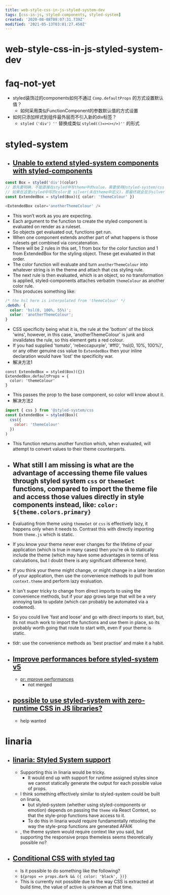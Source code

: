 ```yaml
---
title: web-style-css-in-js-styled-system-dev
tags: [css-in-js, styled-components, styled-system]
created: '2020-08-08T08:07:31.739Z'
modified: '2021-05-13T03:01:27.450Z'
---
```


# web-style-css-in-js-styled-system-dev

# faq-not-yet

- styled装饰过的components如何不通过 `Comp.defaultProps` 的方式设置默认值？
  - 如何采用类似FunctionComponent的参数默认值的方式设置
- 如何只添加样式到组件最外层而不引入新的div标签？
  - `styled（'div'）''` 替换成类似 `styled(()=><></>)''` 的形式

# styled-system

- ## [Unable to extend styled-system components with styled-components](https://spectrum.chat/styled-system/general/unable-to-extend-styled-system-components-with-styled-components-as-in-the-docs~6d82a0b9-a453-4202-b4bb-a1b2f4d2dbfc)

``` typescript
const Box = styled('div')(color)
// 首先要明确，不能直接在styled中写theme中的value，需要使用@styled-system/css
// 如果在这里styled中写的color是 silver(未在theme中定义)，那最终就会显示silver色，因为继承组件的样式会生成在后面，最终覆盖原组件定义的颜色
const ExtendedBox = styled(Box)({ color: 'themeColour' })

<ExtendedBox color='anotherThemeColour' />
```

- This won’t work as you are expecting. 
- Each argument to the function to create the styled component is evaluated on render as a ruleset. 
- So objects get evaluated out, functions get run. 
- When one component extends another part of what happens is those rulesets get combined via concatenation.
- There will be 2 rules in this set, 1 from box for the color function and 1 from ExtendedBox for the styling object. These get evaluated in that order.
- The color function will evaluate and turn `anotherThemeColour` into whatever string is in the theme and attach that css styling rule. 
- The next rule is then evaluated, which is an object, so no transformation is applied, styled-components attaches verbatim `themeColour` as another color rule.
- This produces something like:

``` CSS
/* the hsl here is interpolated from 'themeColour' */
.de6dh: {
  color: 'hsl(0, 100%, 55%)';
  color: 'anotherThemeColour';
}
```

- CSS specificity being what it is, the rule at the 'bottom' of the block 'wins', however, in this case, 'anotherThemeColour' is junk and invalidates the rule, so this element gets a red colour. 
- If you had supplied 'tomato', 'rebeccapurple', '#ff0', 'hsl(0, 10%, 100%)', or any other genuine css value to `ExtendedBox` then your inline declaration would have 'lost' the specificity war.
- 解决方法1

``` JS
const ExtendedBox = styled(Box)({})
ExtendedBox.defaultProps = {
  color: 'themeColour'
}
```

- This passes the prop to the base component, so color will know about it. 
- 解决方法2

``` js
import { css } from '@styled-system/css
const ExtendedBox = styled(Box)(
  css({
    color: 'themeColour'
  })
)
```

- This function returns another function which, when evaluated, will attempt to convert values to their theme counterparts.

- ## What still I am missing is what are the advantage of accessing theme file values through styled system `css` or `themeGet` functions, compared to import the theme file and access those values directly in style components instead, like: `color: ${theme.colors.primary}`
- Evaluating from theme using `themeGet` or `css` is effectively lazy, it happens only when it needs to. Contrast this with directly importing from `theme.js` which is static.
- If you know your theme never ever changes for the lifetime of your application (which is true in many cases) then you're ok to statically include the theme (which may have some advantages in terms of less calculations, but I doubt there is any significant difference here).
- If you think your theme might change, or might change in a later iteration of your application, then use the convenience methods to pull from `context.theme` and perform lazy evaluation.
- It isn't super tricky to change from direct imports to using the convenience methods, but if your app grows large that will be a very annoying task to update (which can probably be automated via a codemod). 
- So you could live 'fast and loose' and go with direct imports to start, but, its not much work to import the functions and use them in place, so its probably worth going that route to start with, even if your theme is static.
- tldr: use the convenience methods as 'best practise' and make it a habit.

- ## [Improve performances before styled-system v5](https://github.com/styled-system/styled-system/pull/470)
  - [pr: mprove performances](https://github.com/styled-system/styled-system/pull/479)
    - not merged

- ## [possible to use styled-system with zero-runtime CSS in JS libraries?](https://github.com/styled-system/styled-system/issues/510)
  - help wanted

# linaria

- ## [linaria: Styled System support](https://github.com/callstack/linaria/issues/465)
  - Supporting this in linaria would be tricky.
    - It would end up with support for runtime assigned styles since we cannot statically generate the output for each possible value of props.
  - I think something effectively similar to styled-system could be built on linaria, 
    - but styled-system (whether using styled-components or emotion) depends on passing the `theme` via React Context, so that the style-prop functions have access to it. 
    - To do this in linaria would require fundamentally retooling the way the style-prop functions are generated AFAIK
  - , the theme system would require context like you said, but supporting the responsive props themeless seems theoretically possible no?

- ## [Conditional CSS with styled tag](https://github.com/callstack/linaria/issues/409k)
  - Is it possible to do something like the following?
  - `${props => props.dark && ({ color: 'black', })}`
  - This is currently not possible due to the way CSS is extracted at build time, the value of active is unknown at that time.

